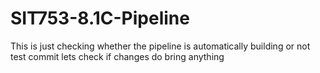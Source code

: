 # SIT753-8.1C-Pipeline

This is just checking whether the pipeline is automatically building or not
test commit
lets check if changes do bring anything
